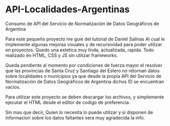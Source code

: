# API-Localidades-Argentinas
Consumo de API del Servicio de Normalización de Datos Geográficos de Argentina

Para este pequeño proyecto me guie del tutorial de Daniel Salinas Al cual le implemente algunas mejoras visuales y de recursividad para poder utilizar en proyectos.
Quedo una estetica muy linda, actualizada, rapida. Todo realizado en HTML, CSS y JS sin utilizar frameworks. 

Queda pendiente al momento por condiciones de fuerza mayor el resolver que las provincias de 
Santa Cruz y Santiago del Estero no retornan datos sobre localidades o municipios ya que desde 
la propia API del Servicio de Normalización de Datos Geográficos de Argentina dichos ID se encuentran vacios. 

Para utilizar este proyecto se deben descargar los archivos, y simplemente ejecutar el HTML desde el editor de codigo de preferencia. 

Sin mas que decir, Quien lo necesita lo puede  utilizar y si disponen de informacion sobre los datos faltantes sera muy agradecida la info. 
